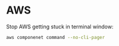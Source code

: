 # AWS

Stop AWS getting stuck in terminal window:

```bash
aws componenet command --no-cli-pager
```
